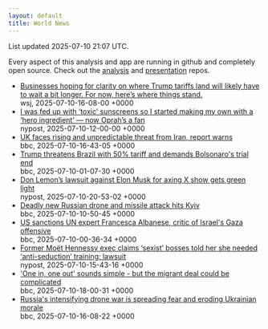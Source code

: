 ```yaml
---
layout: default
title: World News
---
```


<div markdown="0">
<div class="byline small text-muted">List updated <span class="datetime">2025-07-10 21:07 UTC</span>.</div>

<p>Every aspect of this analysis and app are running in github and completely open source. Check out the <a href="https://github.com/Castro-Media/Analysis">analysis</a> and <a href="https://github.com/Castro-Media/TopStoryReview.com">presentation</a> repos.</p>
<ul>
<li><a href='https://www.wsj.com/economy/trade/trump-tariffs-countries-goods-explained-b9878e1a'>Businesses hoping for clarity on where Trump tariffs land will likely have to wait a bit longer. For now, here&#8217;s where things stand.</a><div class='byline small text-muted'>wsj, <span class="datetime">2025-07-10-16-08-00 +0000</span></div></li>
<li><a href='https://nypost.com/2025/07/10/health/my-nontoxic-sunscreens-hero-ingredient-gets-rid-of-white-cast/'>I was fed up with &#8216;toxic&#8217; sunscreens so I started making my own with a &#8216;hero ingredient&#8217; &#8212; now Oprah&#8217;s a fan</a><div class='byline small text-muted'>nypost, <span class="datetime">2025-07-10-12-00-00 +0000</span></div></li>
<li><a href='https://www.bbc.com/news/articles/c98wjzj4jlpo'>UK faces rising and unpredictable threat from Iran, report warns</a><div class='byline small text-muted'>bbc, <span class="datetime">2025-07-10-16-43-05 +0000</span></div></li>
<li><a href='https://www.bbc.com/news/articles/c784ee81y4zo'>Trump threatens Brazil with 50% tariff and demands Bolsonaro's trial end</a><div class='byline small text-muted'>bbc, <span class="datetime">2025-07-10-01-07-30 +0000</span></div></li>
<li><a href='https://nypost.com/2025/07/10/media/don-lemons-lawsuit-against-elon-musk-for-axing-x-show-gets-green-light/'>Don Lemon&#8217;s lawsuit against Elon Musk for axing X show gets green light</a><div class='byline small text-muted'>nypost, <span class="datetime">2025-07-10-20-53-02 +0000</span></div></li>
<li><a href='https://www.bbc.com/news/articles/cj3rvpe06rxo'>Deadly new Russian drone and missile attack hits Kyiv</a><div class='byline small text-muted'>bbc, <span class="datetime">2025-07-10-10-50-45 +0000</span></div></li>
<li><a href='https://www.bbc.com/news/articles/c70rllxr0kyo'>US sanctions UN expert Francesca Albanese, critic of Israel's Gaza offensive</a><div class='byline small text-muted'>bbc, <span class="datetime">2025-07-10-00-36-34 +0000</span></div></li>
<li><a href='https://nypost.com/2025/07/10/business/former-moet-hennessy-exec-claims-sexist-bosses-told-her-she-needed-anti-seduction-training/'>Former Mo&#235;t Hennessy exec claims &#8216;sexist&#8217; bosses told her she needed &#8216;anti-seduction&#8217; training: lawsuit</a><div class='byline small text-muted'>nypost, <span class="datetime">2025-07-10-15-43-16 +0000</span></div></li>
<li><a href='https://www.bbc.com/news/articles/c8d60djgqndo'>'One in, one out' sounds simple - but the migrant deal could be complicated</a><div class='byline small text-muted'>bbc, <span class="datetime">2025-07-10-18-00-31 +0000</span></div></li>
<li><a href='https://www.bbc.com/news/articles/c0m8gn7grn2o'>Russia's intensifying drone war is spreading fear and eroding Ukrainian morale</a><div class='byline small text-muted'>bbc, <span class="datetime">2025-07-10-16-08-22 +0000</span></div></li>
</ul>
</div>
